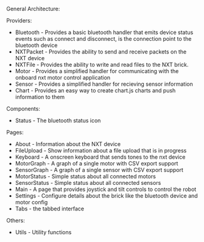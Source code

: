 General Architecture:

Providers:
* Bluetooth - Provides a basic bluetooth handler that emits device status events such as connect and disconnect, is the connection point to the bluetooth device
* NXTPacket - Provides the ability to send and receive packets on the NXT device
* NXTFile - Provides the ability to write and read files to the NXT brick.
* Motor - Provides a simplified handler for communicating with the onboard nxt motor control application
* Sensor - Provides a simplified handler for recieving sensor information
* Chart - Provides an easy way to create chart.js charts and push information to them

Components:
* Status - The bluetooth status icon

Pages:
* About - Information about the NXT device
* FileUpload - Show information about a file upload that is in progress
* Keyboard - A onscreen keyboard that sends tones to the nxt device
* MotorGraph - A graph of a single motor with CSV export support
* SensorGraph - A graph of a single sensor with CSV export support
* MotorStatus - Simple status about all connected motors
* SensorStatus - Simple status about all connected sensors
* Main - A page that provides joystick and tilt controls to control the robot
* Settings - Configure details about the brick like the bluetooth device and motor config
* Tabs - the tabbed interface

Others:
* Utils - Utility functions
